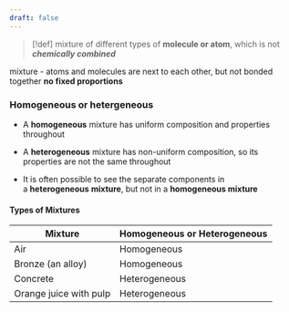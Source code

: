 ```yaml
---
draft: false
---
```

>[!def] mixture of different types of **molecule or atom**, which is not ***chemically combined***


mixture - atoms and molecules are next to each other, but not bonded together
**no fixed proportions**




### Homogeneous or hetergeneous

- A **homogeneous** mixture has uniform composition and properties throughout
    
- A **heterogeneous** mixture has non-uniform composition, so its properties are not the same throughout
    
- It is often possible to see the separate components in a **heterogeneous** **mixture**, but not in a **homogeneous mixture**
    

#### Types of Mixtures

|**Mixture**|**Homogeneous or Heterogeneous**|
|---|---|
|Air|Homogeneous|
|Bronze (an alloy)|Homogeneous|
|Concrete|Heterogeneous|
|Orange juice with pulp|Heterogeneous|